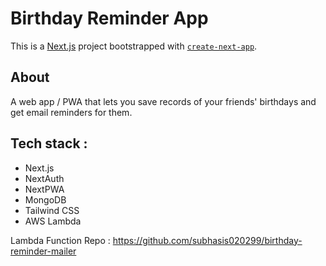 # Birthday Reminder App

This is a [Next.js](https://nextjs.org/) project bootstrapped with [`create-next-app`](https://github.com/vercel/next.js/tree/canary/packages/create-next-app).

## About

A web app / PWA that lets you save records of your friends' birthdays and get email reminders for them.

## Tech stack :
- Next.js
- NextAuth
- NextPWA
- MongoDB
- Tailwind CSS
- AWS Lambda

Lambda Function Repo : https://github.com/subhasis020299/birthday-reminder-mailer
